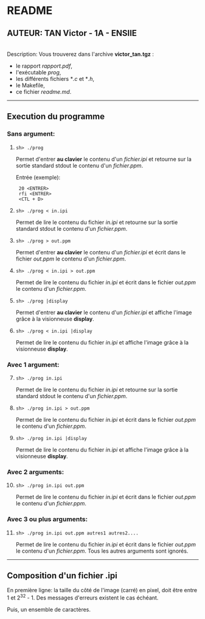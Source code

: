# README
## AUTEUR: TAN Victor - 1A - ENSIIE


\
Description: Vous trouverez dans l'archive __victor_tan.tgz__ :
* le rapport *rapport.pdf*,
* l'exécutable *prog*, 
* les différents fichiers **.c* et **.h*,
* le Makefile,
* ce fichier *readme.md*.


***

## Execution du programme

### Sans argument:

1.     sh> ./prog
    Permet d'entrer __au clavier__ le contenu d'un *fichier.ipi* et retourne sur la sortie standard stdout le contenu d'un *fichier.ppm*.

    Entrée (exemple):
    
        20 <ENTRER>
        rfi <ENTRER>
        <CTL + D>

2.     sh> ./prog < in.ipi
    Permet de lire le contenu du fichier *in.ipi* et retourne sur la sortie standard stdout le contenu d'un *fichier.ppm*.


3.     sh> ./prog > out.ppm
    Permet d'entrer __au clavier__ le contenu d'un *fichier.ipi* et écrit dans le fichier *out.ppm* le contenu d'un *fichier.ppm*.


4.     sh> ./prog < in.ipi > out.ppm
    Permet de lire le contenu du fichier *in.ipi* et écrit dans le fichier *out.ppm* le contenu d'un *fichier.ppm*.


5.     sh> ./prog |display
    Permet d'entrer __au clavier__ le contenu d'un *fichier.ipi* et affiche l'image grâce à la visionneuse **display**.


6.     sh> ./prog < in.ipi |display
    Permet de lire le contenu du fichier *in.ipi* et affiche l'image grâce à la visionneuse **display**.




### Avec 1 argument:

7.     sh> ./prog in.ipi
    Permet de lire le contenu du fichier *in.ipi* et retourne sur la sortie standard stdout le contenu d'un *fichier.ppm*.


8.     sh> ./prog in.ipi > out.ppm
    Permet de lire le contenu du fichier *in.ipi* et écrit dans le fichier *out.ppm* le contenu d'un *fichier.ppm*.


9.     sh> ./prog in.ipi |display
    Permet de lire le contenu du fichier *in.ipi* et affiche l'image grâce à la visionneuse **display**.



### Avec 2 arguments:

10.     sh> ./prog in.ipi out.ppm
    Permet de lire le contenu du fichier *in.ipi* et écrit dans le fichier *out.ppm* le contenu d'un *fichier.ppm*.




### Avec 3 ou plus arguments:

11.     sh> ./prog in.ipi out.ppm autres1 autres2....
    Permet de lire le contenu du fichier *in.ipi* et écrit dans le fichier *out.ppm* le contenu d'un *fichier.ppm*. Tous les autres arguments sont ignorés.


***

## Composition d'un fichier .ipi

En première ligne: la taille du côté de l'image (carré) en pixel, doit être entre 1 et 2<sup>32</sup> - 1. Des messages d'erreurs existent le cas échéant.

Puis, un ensemble de caractères.

